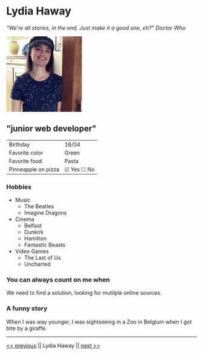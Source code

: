 # Lydia Haway

_“We’re all stories, in the end. Just make it a good one, eh?” Doctor Who_

![picture](./1647867017813.jpg)

## "junior web developer"

|                     |                        |
| ------------------- | ---------------------- |
| Birthday            | 16/04                  |
| Favorite color      | Green                  |
| Favorite food       | Pasta                  |
| Pinneapple on pizza | &#9745; Yes &#9744; No |

### Hobbies

- Music
  - The Beatles
  - Imagine Dragons
- Cinema
  - Belfast
  - Dunkirk
  - Hamilton
  - Fantastic Beasts
- Video Games
  - The Last of Us
  - Uncharted

### You can always count on me when

We need to find a solution, looking for mutilple online sources.

### A funny story

When I was way younger, I was sightseeing in a Zoo in Belgium when I got bite by a giraffe.

---

[<< previous](https://github.com/henrihals?tab=repositories) || Lydia Haway || [next >>](https://github.com/MariyaMaki/markdown-challenge)
